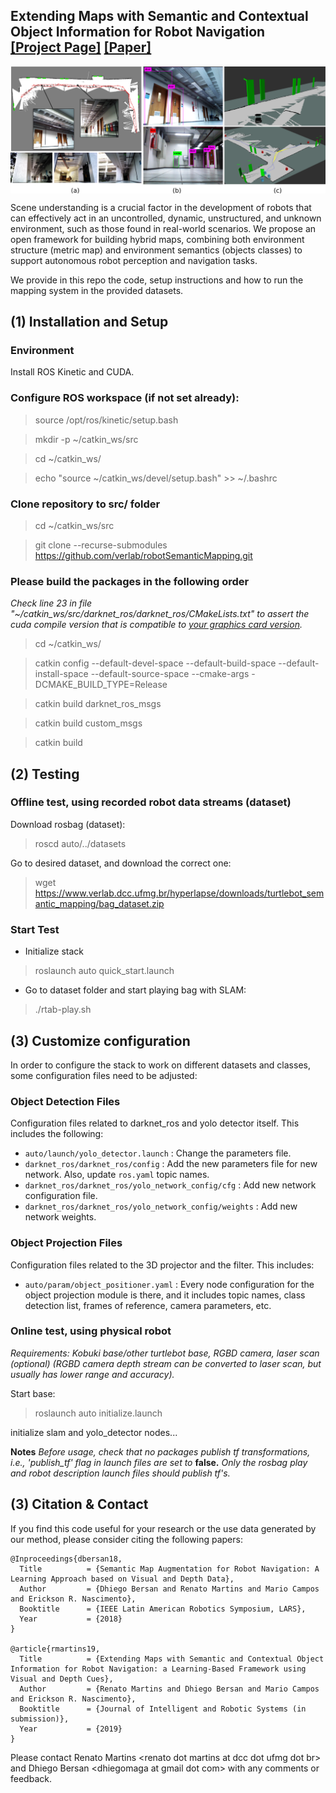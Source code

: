 ## <b>Extending Maps with Semantic and Contextual Object Information for Robot Navigation</b> <br>[[Project Page]](https://www.verlab.dcc.ufmg.br/semantic-mapping-for-robotics/) [[Paper]](https://ieeexplore.ieee.org/document/8588525)

<img src='images/teaser.png' align="center" width=900>

Scene understanding is a crucial factor in the development of robots that can effectively act in an uncontrolled, dynamic, unstructured, and unknown environment, such as those found in real-world scenarios. We propose an open framework for building hybrid maps, combining both environment structure (metric map) and environment semantics (objects classes) to support autonomous robot perception and navigation tasks.

We provide in this repo the code, setup instructions and how to run the mapping system in the provided datasets. 


## (1) Installation and Setup

### Environment

Install ROS Kinetic and CUDA. 

### Configure ROS workspace (if not set already): 

> source /opt/ros/kinetic/setup.bash

> mkdir -p ~/catkin_ws/src

> cd ~/catkin_ws/

> echo "source ~/catkin_ws/devel/setup.bash" >> ~/.bashrc

### Clone repository to src/ folder

> cd ~/catkin_ws/src

> git clone --recurse-submodules https://github.com/verlab/robotSemanticMapping.git

### Please build the packages in the following order
*Check line 23 in file "~/catkin_ws/src/darknet_ros/darknet_ros/CMakeLists.txt" to assert the cuda compile version that is compatible to [your graphics card version](https://developer.nvidia.com/cuda-gpus).*

> cd ~/catkin_ws/

> catkin config --default-devel-space --default-build-space --default-install-space --default-source-space --cmake-args -DCMAKE_BUILD_TYPE=Release

> catkin build darknet_ros_msgs

> catkin build custom_msgs

> catkin build

## (2) Testing

### Offline test, using recorded robot data streams (dataset)

Download rosbag (dataset):

> roscd auto/../datasets
 
Go to desired dataset, and download the correct one:

> wget https://www.verlab.dcc.ufmg.br/hyperlapse/downloads/turtlebot_semantic_mapping/bag_dataset.zip

### Start Test

- Initialize stack

> roslaunch auto quick_start.launch

- Go to dataset folder and start playing bag with SLAM: 

> ./rtab-play.sh

## (3) Customize configuration

In order to configure the stack to work on different datasets and classes, some configuration files need to be adjusted:

### Object Detection Files

Configuration files related to darknet_ros and yolo detector itself. This includes the following: 

- `auto/launch/yolo_detector.launch` : Change the parameters file.
- `darknet_ros/darknet_ros/config` : Add the new parameters file for new network. Also, update `ros.yaml` topic names. 
- `darknet_ros/darknet_ros/yolo_network_config/cfg` : Add new network configuration file. 
- `darknet_ros/darknet_ros/yolo_network_config/weights` : Add new network weights.

### Object Projection Files

Configuration files related to the 3D projector and the filter. This includes: 

- `auto/param/object_positioner.yaml` : Every node configuration for the object projection module is there, and it includes topic names, class detection list, frames of reference, camera parameters, etc. 

### Online test, using physical robot

_Requirements: Kobuki base/other turtlebot base, RGBD camera, laser scan (optional) (RGBD camera depth stream can be converted to laser scan, but usually has lower range and accuracy)._

Start base: 

> roslaunch auto initialize.launch

initialize slam and yolo_detector nodes... 

**Notes**
*Before usage, check that no packages publish tf transformations, i.e., 'publish_tf' flag in launch files are set to* __false.__ *Only the rosbag play and robot description launch files should publish tf's.*

## (3) Citation & Contact

If you find this code useful for your research or the use data generated by our method, please consider citing the following papers:

	@Inproceedings{dbersan18,
	  Title          = {Semantic Map Augmentation for Robot Navigation: A Learning Approach based on Visual and Depth Data},
	  Author         = {Dhiego Bersan and Renato Martins and Mario Campos and Erickson R. Nascimento},
	  Booktitle      = {IEEE Latin American Robotics Symposium, LARS},
	  Year           = {2018}
	}
  
    @article{rmartins19,
	  Title          = {Extending Maps with Semantic and Contextual Object Information for Robot Navigation: a Learning-Based Framework using Visual and Depth Cues},
	  Author         = {Renato Martins and Dhiego Bersan and Mario Campos and Erickson R. Nascimento},
	  Booktitle      = {Journal of Intelligent and Robotic Systems (in submission)},
	  Year           = {2019}
	}

Please contact Renato Martins \<renato dot martins at dcc dot ufmg dot br\> and Dhiego Bersan \<dhiegomaga at gmail dot com\> with any comments or feedback.
